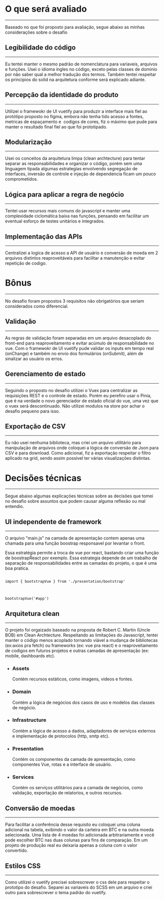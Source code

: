 # O que será avaliado
---

Baseado no que foi proposto para avaliação, segue abaixo as minhas considerações sobre o desafio
 

## Legibilidade do código
---

Eu tentei manter o mesmo padrão de nomenclatura para variaveis, arquivos e funções. Usei o idioma ingles no código, exceto pelas classes de dominio por não saber qual a melhor tradução dos termos. Também tentei respeitar os principios do solid na arquitetura conforme será explicado adiante.

## Percepção da identidade do produto
---

Utilizei o framewokr de UI vuetify para produzir a interface mais fiel ao protótipo proposto no figma, embora não tenha tido acesso a fontes, metricas de espaçamento e  codigos de cores, fiz o máximo que pude para manter o resultado final fiel ao que foi prototipado.

## Modularização
---

Usei os conceitos da arquitetura limpa (clean archtecture) para tentar separar as responsabilidades e organizar o código, porém sem uma linguagem tipada algumas estrategias envolvendo segregação de interfaces, inversão de controle e injeção de dependencia ficam um pouco comprometidos.

## Lógica para aplicar a regra de negócio
---

Tentei usar recursos mais comuns do javascript e manter uma complexidade ciclomática baixa nas funções, pensando em facilitar um eventual esforço de testes unitários e integrados.

## Implementação das APIs
---

Centralizei a logica de acesso a API de usuário e conversão de moeda em 2 arquivos distintos reaproveitáveis para facilitar a manutenção e evitar repetição de codigo.

# Bônus
---

No desafio foram propostos 3 requisitos não obrigatórios que seriam considerados como diferencial.

## Validação
---

As regras de validação foram separadas em um arquivo desacoplado do front-end para reaproveitamento e evitar acúmulo de responsabilidade no vue. Com o framewokr de UI vuetify pude validar os inputs em tempo real (onChange) e também no envio dos formulários (onSubmit), além de sinalizar ao usuário os erros.

## Gerenciamento de estado
---

Seguindo o proposto no desafio utilizei o Vuex para centralizar as requisições REST e o controle de estado. Porém eu perefiro usar o Pinia, que é na verdade o novo gerenciador de estado oficial do vue, uma vez que o vuex será descontinuado. Não utilizei modulos na store por achar o desafio pequeno para isso.

## Exportação de CSV
---

Eu não usei nenhuma biblioteca, mas criei um arquivo utilitário para manipulação de arquivos onde coloquei a lógica de conversão de Json para CSV e para download. Como adicional, fiz a exportação respeitar o filtro aplicado na grid, sendo assim possível ter várias visualizações distintas.

# Decisões técnicas
---

Segue abaixo algumas explicações técnicas sobre as decisões que tomei no desafio sobre assuntos que podem causar alguma reflexão ou mal entendio.

## UI independente de framework
---

O arquivo "main.js" na camada de apresentação contem apenas uma chamada para uma função boostrap responsavel por levantar o front.

Essa estratégia permite a troca de vue por react, bastando criar uma função de boostrapReact por exemplo. Essa estrategia depende de um trabalho de separação de responsabilidades entre as camadas do projeto, o que é uma boa pratica.

  

```

import { bootstrapVue } from './presentation/bootstrap'  

  

bootstrapVue('#app')

```

## Arquitetura clean
---

O projeto foi orgaizado baseado na proposta de Robert C. Martin (Uncle BOB) em Clean Archtecture. Respeitando as limitações do Javascript, tentei manter o código menos acoplado tornando viável a mudança de bibliotecas (ex:axios pra fetch) ou frameworks (ex: vue pra react) e o reaproveitamento de codigos em futuros projetos e outras camadas de apresentação (ex: mobile, dashboards etc).

- ### Assets
	Contém recursos estáticos, como imagens, videos e fontes.

- ### Domain
	Contém a lógica de negócios dos casos de uso e modelos das classes de negócio.

- ### Infrastructure
	Contém a lógica de acesso a dados, adaptadores de serviços externos e implementação de protocolos (http, smtp etc).

- ### Presentation
	Contém os componentes da camada de apresentação, como componentes Vue, rotas e a interface de usuário.

- ### Services
	Contém os serviços utilitários para a camada de negócios, como validação, exportação de relatorios, e outros recursos.

  

## Conversão de moedas
---

Para facilitar a conferência desse requisito eu coloquei uma coluna adicional na tabela, exibindo o valor da carteira em BTC e na outra moeda selecionada. Uma lista de 4 moedas foi adicionada arbitrariamente e você pode escolher BTC nas duas colunas para fins de comparação. Em um projeto de produção real eu deixaria apenas a coluna com o valor convertido.

  

## Estilos CSS
---

Como utilizei o vuetify precisei sobrescrever o css dele para respeitar o prototipo do desafio. Separei as variaveis do SCSS em um arquivo e criei outro para sobrescrever o tema padrão do vuetify.